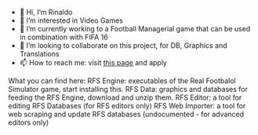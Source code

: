 - 👋 Hi, I’m Rinaldo
- 👀 I’m interested in Video Games
- 🌱 I’m currently working to a Football Managerial game that can be used in combination with FIFA 16
- 💞️ I’m looking to collaborate on this project, for DB, Graphics and Translations 
- 📫 How to reach me: visit [this page](https://sites.google.com/view/thefootballmaster/home-page) and apply

What you can find here:
RFS Engine: executables of the Real Footbalol Simulator game, start installing this.
RFS Data: graphics and databases for feeding the RFS Engine, download and unzip them.
RFS Editor: a tool for editing RFS Databases (for RFS editors only)
RFS Web Importer: a tool for web scraping and update RFS databases (undocumented - for advanced editors only)
<!---
RinaldoZocca/RinaldoZocca is a ✨ special ✨ repository because its `README.md` (this file) appears on your GitHub profile.
You can click the Preview link to take a look at your changes.
--->
